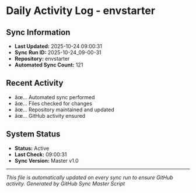 ﻿# Daily Activity Log - envstarter

## Sync Information
- **Last Updated:** 2025-10-24 09:00:31
- **Sync Run ID:** 2025-10-24_09-00-31
- **Repository:** envstarter
- **Automated Sync Count:** 121

## Recent Activity
- âœ… Automated sync performed
- âœ… Files checked for changes
- âœ… Repository maintained and updated
- âœ… GitHub activity ensured

## System Status
- **Status:** Active
- **Last Check:** 09:00:31
- **Sync Version:** Master v1.0

---
*This file is automatically updated on every sync run to ensure GitHub activity.*
*Generated by GitHub Sync Master Script*
